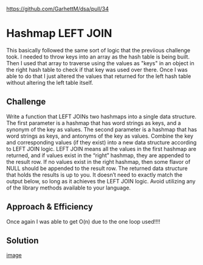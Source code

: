https://github.com/GarhettM/dsa/pull/34

# Hashmap LEFT JOIN
This basically followed the same sort of logic that the previious challenge took. I needed to throw keys into an array as the hash table is being built. Then I used that array to traverse using the values as "keys" in an object in the right hash table to check if that key was used over there. Once I was able to do that I just altered the values that returned for the left hash table without altering the left table itself.

## Challenge
Write a function that LEFT JOINs two hashmaps into a single data structure. The first parameter is a hashmap that has word strings as keys, and a synonym of the key as values. The second parameter is a hashmap that has word strings as keys, and antonyms of the key as values. Combine the key and corresponding values (if they exist) into a new data structure according to LEFT JOIN logic. LEFT JOIN means all the values in the first hashmap are returned, and if values exist in the “right” hashmap, they are appended to the result row. If no values exist in the right hashmap, then some flavor of NULL should be appended to the result row. The returned data structure that holds the results is up to you. It doesn’t need to exactly match the output below, so long as it achieves the LEFT JOIN logic. Avoid utilizing any of the library methods available to your language.

## Approach & Efficiency
Once again I was able to get O(n) due to the one loop used!!!! 

## Solution
[image](assets/challenge33.jpg)
